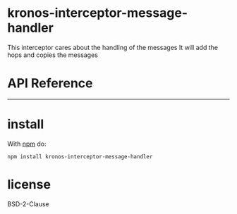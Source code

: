 
kronos-interceptor-message-handler
=====
This interceptor cares about the handling of the messages
It will add the hops and copies the messages

# API Reference

* * *

install
=======

With [npm](http://npmjs.org) do:

```shell
npm install kronos-interceptor-message-handler
```

license
=======

BSD-2-Clause
